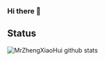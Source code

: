 ### Hi there 👋

## Status

![MrZhengXiaoHui github stats](https://github-readme-stats.vercel.app/api?username=MrZhengXiaoHui&show_icons=true&title_color=fff&icon_color=79ff97&text_color=9f9f9f&bg_color=151515)

<!--
**MrZhengXiaoHui/MrZhengXiaoHui** is a ✨ _special_ ✨ repository because its `README.md` (this file) appears on your GitHub profile.

Here are some ideas to get you started:

- 🔭 I’m currently working on ...
- 🌱 I’m currently learning ...
- 👯 I’m looking to collaborate on ...
- 🤔 I’m looking for help with ...
- 💬 Ask me about ...
- 📫 How to reach me: ...
- 😄 Pronouns: ...
- ⚡ Fun fact: ...
-->
